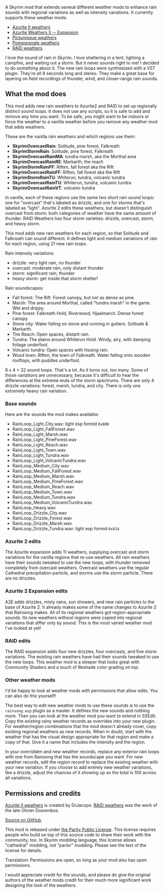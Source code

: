 A Skyrim mod that extends several different weather mods to enhance rain sounds with regional variations as well as intensity variations. It currently supports these weather mods:

- [Azurite II weathers](https://www.nexusmods.com/skyrimspecialedition/mods/42731)
- [Azurite Weathers II -- Expansion](https://www.nexusmods.com/skyrimspecialedition/mods/111269)
- [Picturesque weathers](https://www.nexusmods.com/skyrimspecialedition/mods/32364)
- [Pomegranate weathers](https://www.nexusmods.com/skyrimspecialedition/mods/88008)
- [RAID weathers](https://www.nexusmods.com/skyrimspecialedition/mods/63116)

I love the sound of rain in Skyrim. I love sheltering in a tent, lighting a campfire, and waiting out a storm. But it never sounds right to me! I decided to do something about it. The new rain loops were synthesized with a VST plugin. They're all 8 seconds long and stereo. They make a great base for layering on field recordings of thunder, wind, and closer-range rain sounds.

## What the mod does

This mod adds new rain weathers to Azurite2 and RAID to set up regionally distinct sound loops. It does not use any scripts, so it is safe to add and remove any time you want. To be safe, you might want to be indoors or force the weather to a vanilla weather before you remove any weather mod that adds weathers.

These are the vanilla rain weathers and which regions use them:

- **SkyrimOvercastRain**: Solitude, pine forest, Falkreath
- **SkyrimStormRain**: Solitude, pine forest, Falkreath
- **SkyrimOvercastRainMA**: tundra marsh, aka the Morthal area
- **SkyrimOvercastRainRE**: Markarth, the reach
- **SkyrimStormRainFF**: Riften, fall forest aka the Rift
- **SkyrimOvercastRainFF**: Riften, fall forest aka the Rift
- **SkyrimStormRainTU**: Whiterun, tundra, volcanic tundra
- **SkyrimOvercastRainTU**: Whiterun, tundra, volcanic tundra
- **SkyrimOvercastRainVT**: volcanic tundra

In vanilla, each of these regions use the same two short rain sound loops: one for "overcast" that's labeled as drizzle, and one for storms that's labeled as "light". Azurite 2 edits these weathers, but doesn't distinguish overcast from storm: both categories of weather have the same amount of thunder. RAID Weathers has four storm varieties: drizzle, overcast, storm, and heavy storm.

This mod adds new rain weathers for each region, so that Solitude and Falkreath can sound different. It defines light and medium variations of rain for each region, using 21 new rain loops.

Rain intensity variations:

- drizzle: very light rain, no thunder
- overcast: moderate rain, only distant thunder
- storm: significant rain, thunder
- heavy storm: get inside that storm shelter!

Rain soundscapes:

- Fall forest: The Rift. Forest canopy, but not as dense as pine.
- Marsh: The area around Morthal, called "tundra marsh" in the game. Wet and drippy.
- Pine forest: Falkreath Hold, Riverwood, Hjaalmarch. Dense forest canopy.
- Stone city: Water falling on stone and running in gutters. Solitude & Markarth.
- The Reach: Open spaces, distant rain.
- Tundra: The plains around Whiterun Hold. Windy, airy, with damping foliage underfoot.
- Volcanic tundra: Open spaces with hissing rain.
- Wood town: Riften, the town of Falkreath. Water falling onto wooden rooftops, with puddles underfoot.

8 x 4 = 32 sound loops. That's a lot. As it turns out, too many. Some of those variations are unnecessary, because it's difficult to hear the differences at the extreme ends of the storm spectrums. There are only 4 drizzle variations: forest, marsh, tundra, and city. There is only one extremely heavy rain variation.

### Base sounds

Here are the sounds the mod makes available:

- RainLoop_Light_City.wav: light esp formid `0x800`
- RainLoop_Light_FallForest.wav
- RainLoop_Light_Marsh.wav
- RainLoop_Light_PineForest.wav
- RainLoop_Light_Reach.wav
- RainLoop_Light_Town.wav
- RainLoop_Light_Tundra.wav
- RainLoop_Light_VolcanicTundra.wav
- RainLoop_Medium_City.wav
- RainLoop_Medium_FallForest.wav
- RainLoop_Medium_Marsh.wav
- RainLoop_Medium_PineForest.wav
- RainLoop_Medium_Reach.wav
- RainLoop_Medium_Town.wav
- RainLoop_Medium_Tundra.wav
- RainLoop_Medium_VolcanicTundra.wav
- RainLoop_Heavy.wav
- RainLoop_Drizzle_City.wav
- RainLoop_Drizzle_Forest.wav
- RainLoop_Drizzle_Marsh.wav
- RainLoop_Drizzle_Tundra.wav: light esp formid `0x814`

### Azurite 2 edits

The Azurite expansion adds 11 weathers, supplying overcast and storm variations for the vanilla regions that re-use weathers. All rain weathers have their sounds tweaked to use the new loops, with thunder removed completely from overcast weathers. Overcast weathers use the regular Cathedral precipitation particle, and storms use the storm particle. There are no drizzles.

### Azurite 2 Expansion edits

A2E adds drizzles, misty rains, sun showers, and new rain particles to the base of Azurite 2. It already makes some of the same changes to Azurite 2 that Rainsong makes. All of its regional weathers got region-appropriate sounds. Its new weathers without regions were copied into regional variations that differ only by sound. This is the most varied weather mod I've looked at yet!

### RAID edits

The RAID expansion adds four new drizzles, four overcasts, and five storm variations. The existing rain weathers have had their sounds tweaked to use the new loops. This weather mod is a sleeper that looks great with Community Shaders and a touch of Reshade color grading on top.

### Other weather mods

I'd be happy to look at weather mods with permissions that allow edits. You can also do this yourself!

The best way to edit new weather mods to use these sounds is to use the `rainsong.esp` plugin as a master. It defines the new sounds and nothing more. Then you can look at the weather mod you want to extend in SSEdit. Copy the existing rainy weather records as overrides into your new plugin. For weather/region combinations that the mod doesn't already cover, copy existing regional weathers as _new_ records. When in doubt, start with the weather that has the visual design appropriate for that region and make a copy of that. Give it a name that includes the intensity and the region.

In your overridden and new weather records, replace any exterior rain loops with one from Rainsong that has the soundscape you want. For new weather records, edit the _region_ record to replace the existing weather with your new variation. If you choose to add entirely new weather variations, like a drizzle, adjust the chances of it showing up so the total is 100 across all variations.

## Permissions and credits

[Azurite II weathers](https://www.nexusmods.com/skyrimspecialedition/mods/42731) is created by DrJacopo. [RAID weathers](https://www.nexusmods.com/skyrimspecialedition/mods/63116) was the work of the late Olivier Doorenbos.

[Source on GitHub](https://github.com/ceejbot/rainsong).

This mod is released under [the Parity Public License](https://paritylicense.com). This license requires people who build on top of this source code to share their work with the community, too. In Skyrim modding language, this license allows "cathedral" modding, not "parlor" modding. Please see the text of the license for details.

Translation: Permissions are open, so long as your mod also has open permissions.

I would appreciate credit for the sounds, and please do give the original authors of the weather mods credit for their much more significant work designing the look of the weathers.
